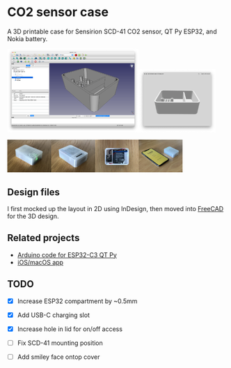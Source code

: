 # CO2 sensor case

A 3D printable case for Sensirion SCD-41 CO2 sensor, QT Py ESP32, and Nokia battery.

<img src="images/co2-sensor-case-v2-freecad.png" width="60%"><img src="images/co2-sensor-case-v2-preview.png" width="35%">

<img src="images/co2-sensor-case-top.jpg" width="20%"><img src="images/co2-sensor-case-bottom.jpg" width="20%"><img src="images/co2-sensor-case-open.jpg" width="20%"><img src="images/co2-sensor-case-phone.jpg" width="20%">

## Design files

I first mocked up the layout in 2D using InDesign, then moved into [FreeCAD](https://www.freecadweb.org) for the 3D design.

## Related projects

* [Arduino code for ESP32-C3 QT Py](https://github.com/sighmon/co2_sensor_scd4x_esp32_http_server/tree/add/4-adafruit-qt-py-esp32-c3)
* [iOS/macOS app](https://github.com/sighmon/ios-ble-co2-sensor)

## TODO

- [x] Increase ESP32 compartment by ~0.5mm
- [x] Add USB-C charging slot
- [x] Increase hole in lid for on/off access
- [ ] Fix SCD-41 mounting position
- [ ] Add smiley face ontop cover

